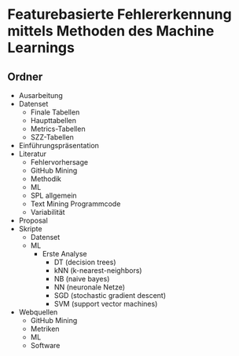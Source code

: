 # Featurebasierte Fehlererkennung mittels Methoden des Machine Learnings

## Ordner  
- Ausarbeitung  
- Datenset
  - Finale Tabellen
  - Haupttabellen
  - Metrics-Tabellen
  - SZZ-Tabellen
- Einführungspräsentation  
- Literatur  
  - Fehlervorhersage
  - GitHub Mining
  - Methodik
  - ML
  - SPL allgemein
  - Text Mining Programmcode
  - Variabilität
- Proposal
- Skripte   
  - Datenset
  - ML
    - Erste Analyse
      - DT (decision trees)
      - kNN (k-nearest-neighbors)
      - NB (naive bayes)
      - NN (neuronale Netze)
	  - SGD (stochastic gradient descent)
      - SVM (support vector machines)
- Webquellen
  - GitHub Mining
  - Metriken
  - ML
  - Software
